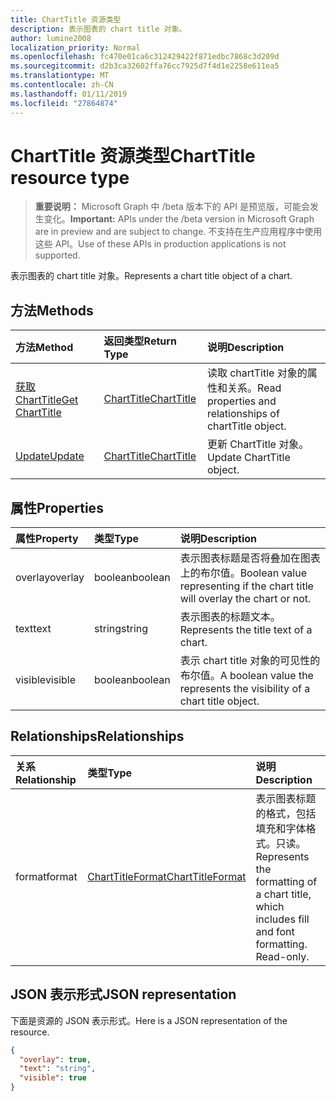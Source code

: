```yaml
---
title: ChartTitle 资源类型
description: 表示图表的 chart title 对象。
author: lumine2008
localization_priority: Normal
ms.openlocfilehash: fc470e01ca6c312429422f871edbc7868c3d209d
ms.sourcegitcommit: d2b3ca32602ffa76cc7925d7f4d1e2258e611ea5
ms.translationtype: MT
ms.contentlocale: zh-CN
ms.lasthandoff: 01/11/2019
ms.locfileid: "27864874"
---
```

# <a name="charttitle-resource-type"></a><span data-ttu-id="8056e-103">ChartTitle 资源类型</span><span class="sxs-lookup"><span data-stu-id="8056e-103">ChartTitle resource type</span></span>

> <span data-ttu-id="8056e-104">**重要说明：** Microsoft Graph 中 /beta 版本下的 API 是预览版，可能会发生变化。</span><span class="sxs-lookup"><span data-stu-id="8056e-104">**Important:** APIs under the /beta version in Microsoft Graph are in preview and are subject to change.</span></span> <span data-ttu-id="8056e-105">不支持在生产应用程序中使用这些 API。</span><span class="sxs-lookup"><span data-stu-id="8056e-105">Use of these APIs in production applications is not supported.</span></span>

<span data-ttu-id="8056e-106">表示图表的 chart title 对象。</span><span class="sxs-lookup"><span data-stu-id="8056e-106">Represents a chart title object of a chart.</span></span>


## <a name="methods"></a><span data-ttu-id="8056e-107">方法</span><span class="sxs-lookup"><span data-stu-id="8056e-107">Methods</span></span>

| <span data-ttu-id="8056e-108">方法</span><span class="sxs-lookup"><span data-stu-id="8056e-108">Method</span></span>           | <span data-ttu-id="8056e-109">返回类型</span><span class="sxs-lookup"><span data-stu-id="8056e-109">Return Type</span></span>    |<span data-ttu-id="8056e-110">说明</span><span class="sxs-lookup"><span data-stu-id="8056e-110">Description</span></span>|
|:---------------|:--------|:----------|
|[<span data-ttu-id="8056e-111">获取 ChartTitle</span><span class="sxs-lookup"><span data-stu-id="8056e-111">Get ChartTitle</span></span>](../api/charttitle-get.md) | [<span data-ttu-id="8056e-112">ChartTitle</span><span class="sxs-lookup"><span data-stu-id="8056e-112">ChartTitle</span></span>](charttitle.md) |<span data-ttu-id="8056e-113">读取 chartTitle 对象的属性和关系。</span><span class="sxs-lookup"><span data-stu-id="8056e-113">Read properties and relationships of chartTitle object.</span></span>|
|[<span data-ttu-id="8056e-114">Update</span><span class="sxs-lookup"><span data-stu-id="8056e-114">Update</span></span>](../api/charttitle-update.md) | [<span data-ttu-id="8056e-115">ChartTitle</span><span class="sxs-lookup"><span data-stu-id="8056e-115">ChartTitle</span></span>](charttitle.md)    |<span data-ttu-id="8056e-116">更新 ChartTitle 对象。</span><span class="sxs-lookup"><span data-stu-id="8056e-116">Update ChartTitle object.</span></span> |

## <a name="properties"></a><span data-ttu-id="8056e-117">属性</span><span class="sxs-lookup"><span data-stu-id="8056e-117">Properties</span></span>
| <span data-ttu-id="8056e-118">属性</span><span class="sxs-lookup"><span data-stu-id="8056e-118">Property</span></span>     | <span data-ttu-id="8056e-119">类型</span><span class="sxs-lookup"><span data-stu-id="8056e-119">Type</span></span>   |<span data-ttu-id="8056e-120">说明</span><span class="sxs-lookup"><span data-stu-id="8056e-120">Description</span></span>|
|:---------------|:--------|:----------|
|<span data-ttu-id="8056e-121">overlay</span><span class="sxs-lookup"><span data-stu-id="8056e-121">overlay</span></span>|<span data-ttu-id="8056e-122">boolean</span><span class="sxs-lookup"><span data-stu-id="8056e-122">boolean</span></span>|<span data-ttu-id="8056e-123">表示图表标题是否将叠加在图表上的布尔值。</span><span class="sxs-lookup"><span data-stu-id="8056e-123">Boolean value representing if the chart title will overlay the chart or not.</span></span>|
|<span data-ttu-id="8056e-124">text</span><span class="sxs-lookup"><span data-stu-id="8056e-124">text</span></span>|<span data-ttu-id="8056e-125">string</span><span class="sxs-lookup"><span data-stu-id="8056e-125">string</span></span>|<span data-ttu-id="8056e-126">表示图表的标题文本。</span><span class="sxs-lookup"><span data-stu-id="8056e-126">Represents the title text of a chart.</span></span>|
|<span data-ttu-id="8056e-127">visible</span><span class="sxs-lookup"><span data-stu-id="8056e-127">visible</span></span>|<span data-ttu-id="8056e-128">boolean</span><span class="sxs-lookup"><span data-stu-id="8056e-128">boolean</span></span>|<span data-ttu-id="8056e-129">表示 chart title 对象的可见性的布尔值。</span><span class="sxs-lookup"><span data-stu-id="8056e-129">A boolean value the represents the visibility of a chart title object.</span></span>|

## <a name="relationships"></a><span data-ttu-id="8056e-130">Relationships</span><span class="sxs-lookup"><span data-stu-id="8056e-130">Relationships</span></span>
| <span data-ttu-id="8056e-131">关系</span><span class="sxs-lookup"><span data-stu-id="8056e-131">Relationship</span></span> | <span data-ttu-id="8056e-132">类型</span><span class="sxs-lookup"><span data-stu-id="8056e-132">Type</span></span>   |<span data-ttu-id="8056e-133">说明</span><span class="sxs-lookup"><span data-stu-id="8056e-133">Description</span></span>|
|:---------------|:--------|:----------|
|<span data-ttu-id="8056e-134">format</span><span class="sxs-lookup"><span data-stu-id="8056e-134">format</span></span>|[<span data-ttu-id="8056e-135">ChartTitleFormat</span><span class="sxs-lookup"><span data-stu-id="8056e-135">ChartTitleFormat</span></span>](charttitleformat.md)|<span data-ttu-id="8056e-p102">表示图表标题的格式，包括填充和字体格式。只读。</span><span class="sxs-lookup"><span data-stu-id="8056e-p102">Represents the formatting of a chart title, which includes fill and font formatting. Read-only.</span></span>|

## <a name="json-representation"></a><span data-ttu-id="8056e-138">JSON 表示形式</span><span class="sxs-lookup"><span data-stu-id="8056e-138">JSON representation</span></span>

<span data-ttu-id="8056e-139">下面是资源的 JSON 表示形式。</span><span class="sxs-lookup"><span data-stu-id="8056e-139">Here is a JSON representation of the resource.</span></span>

<!-- {
  "blockType": "resource",
  "optionalProperties": [

  ],
  "@odata.type": "microsoft.graph.chartTitle"
}-->

```json
{
  "overlay": true,
  "text": "string",
  "visible": true
}

```

<!-- uuid: 8fcb5dbc-d5aa-4681-8e31-b001d5168d79
2015-10-25 14:57:30 UTC -->
<!-- {
  "type": "#page.annotation",
  "description": "ChartTitle resource",
  "keywords": "",
  "section": "documentation",
  "tocPath": ""
}-->
